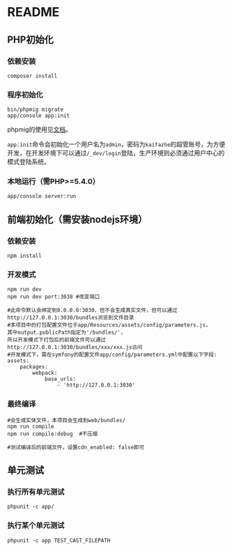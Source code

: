 # README

## PHP初始化

### 依赖安装

```
composer install
```

### 程序初始化

```
bin/phpmig migrate
app/console app:init
```

phpmig的使用见[文档](https://github.com/codeages/biz-framework-doc/blob/master/migration.md)。

`app:init`命令会初始化一个用户名为`admin`，密码为`kaifazhe`的超管账号，为方便开发，在开发环境下可以通过`/_dev/login`登陆，生产环境则必须通过用户中心的模式登陆系统。


### 本地运行（需PHP>=5.4.0）

```
app/console server:run
```

## 前端初始化（需安装nodejs环境）

### 依赖安装

```
npm install
```

### 开发模式

```
npm run dev
npm run dev port:3038 #改变端口
```

```
#此命令默认会绑定到0.0.0.0:3030，但不会生成真实文件，但可以通过http://127.0.0.1:3030/bundles浏览到文件目录
#本项目中的打包配置文件位于app/Resources/assets/config/parameters.js，
其中output.publicPath指定为'/bundles/'，
所以开发模式下打包后的前端文件可以通过http://127.0.0.1:3030/bundles/xxx/xxx.js访问
#开发模式下，需在symfony的配置文件app/config/parameters.yml中配置以下字段:
assets:
    packages:
        webpack:
            base_urls:
                - 'http://127.0.0.1:3030'
```

### 最终编译

```
#会生成实体文件，本项目会生成到web/bundles/
npm run compile
npm run compile:debug  #不压缩
```

```
#测试编译后的前端文件，设置cdn_enabled: false即可
```

## 单元测试

### 执行所有单元测试

```
phpunit -c app/ 
```

### 执行某个单元测试

```
phpunit -c app TEST_CAST_FILEPATH
```

